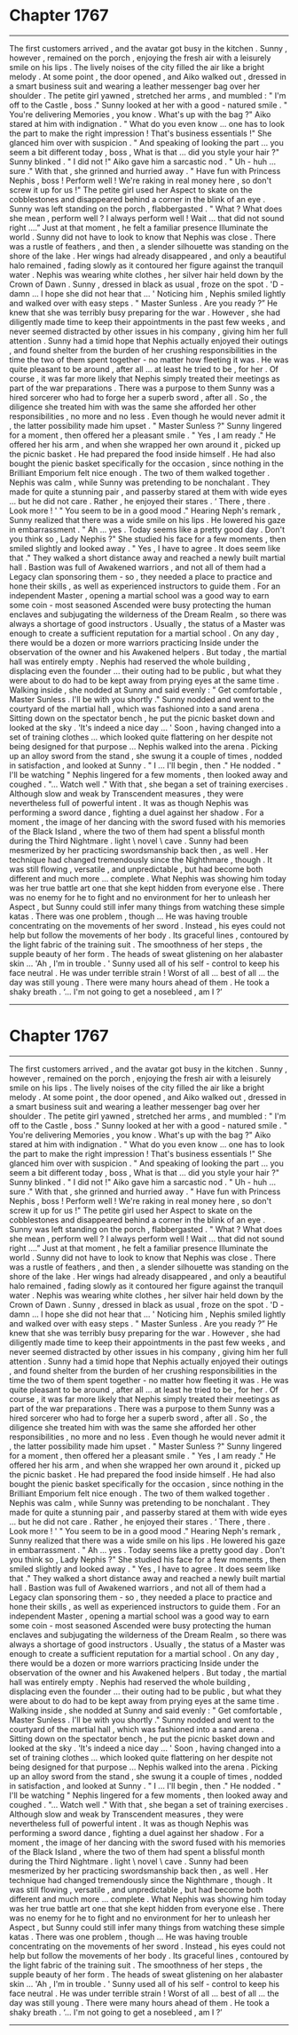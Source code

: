 
# Chapter 1767


---

The first customers arrived , and the avatar got busy in the kitchen . Sunny , however , remained on the porch , enjoying the fresh air with a leisurely smile on his lips . The lively noises of the city filled the air like a bright melody .
At some point , the door opened , and Aiko walked out , dressed in a smart business suit and wearing a leather messenger bag over her shoulder . The petite girl yawned , stretched her arms , and mumbled :
" I'm off to the Castle , boss ."
Sunny looked at her with a good - natured smile .
" You're delivering Memories , you know . What's up with the bag ?"
Aiko stared at him with indignation .
" What do you even know ... one has to look the part to make the right impression ! That's business essentials !"
She glanced him over with suspicion .
" And speaking of looking the part ... you seem a bit different today , boss , What is that ... did you style your hair ?"
Sunny blinked .
" I did not !"
Aiko gave him a sarcastic nod .
" Uh - huh ... sure ."
With that , she grinned and hurried away .
" Have fun with Princess Nephis , boss ! Perform well ! We're raking in real money here , so don't screw it up for us !"
The petite girl used her Aspect to skate on the cobblestones and disappeared behind a corner in the blink of an eye . Sunny was left standing on the porch , flabbergasted .
" What ? What does she mean , perform well ? I always perform well ! Wait ... that did not sound right ....”
Just at that moment , he felt a familiar presence Illuminate the world . Sunny did not have to look to know that Nephis was close .
There was a rustle of feathers , and then , a slender silhouette was standing on the shore of the lake . Her wings had already disappeared , and only a beautiful halo remained , fading slowly as it contoured her figure against the tranquil water .
Nephis was wearing white clothes , her silver hair held down by the Crown of Dawn .
Sunny , dressed in black as usual , froze on the spot .
'D - damn ... I hope she did not hear that ... '
Noticing him , Nephis smiled lightly and walked over with easy steps .
" Master Sunless . Are you ready ?”
He knew that she was terribly busy preparing for the war . However , she had diligently made time to keep their appointments in the past few weeks , and never seemed distracted by other issues in his company , giving him her full attention .
Sunny had a timid hope that Nephis actually enjoyed their outings , and found shelter from the burden of her crushing responsibilities in the time the two of them spent together - no matter how fleeting it was . He was quite pleasant to be around , after all ... at least he tried to be , for her .
Of course , it was far more likely that Nephis simply treated their meetings as part of the war preparations . There was a purpose to them Sunny was a hired sorcerer who had to forge her a superb sword , after all . So , the diligence she treated him with was the same she afforded her other responsibilities , no more and no less .
Even though he would never admit it , the latter possibility made him upset .
" Master Sunless ?"
Sunny lingered for a moment , then offered her a pleasant smile .
" Yes , I am ready ."
He offered her his arm , and when she wrapped her own around it , picked up the picnic basket .
He had prepared the food inside himself . He had also bought the pienic basket specifically for the occasion , since nothing in the Brilliant Emporium felt nice enough .
The two of them walked together . Nephis was calm , while Sunny was pretending to be nonchalant . They made for quite a stunning pair , and passerby stared at them with wide eyes ... but he did not care . Rather , he enjoyed their stares .
‘ There , there . Look more ! '
" You seem to be in a good mood ."
Hearing Neph's remark , Sunny realized that there was a wide smile on his lips . He lowered his gaze in embarrassment .
" Ah ... yes . Today seems like a pretty good day . Don't you think so , Lady Nephis ?"
She studied his face for a few moments , then smiled slightly and looked away .
" Yes , I have to agree . It does seem like that ."
They walked a short distance away and reached a newly built martial hall . Bastion was full of Awakened warriors , and not all of them had a Legacy clan sponsoring them - so , they needed a place to practice and hone their skills , as well as experienced instructors to guide them .
For an independent Master , opening a martial school was a good way to earn some coin - most seasoned Ascended were busy protecting the human enclaves and subjugating the wilderness of the Dream Realm , so there was always a shortage of good instructors .
Usually , the status of a Master was enough to create a sufficient reputation for a martial school . On any day , there would be a dozen or more warriors practicing Inside under the observation of the owner and his Awakened helpers .
But today , the martial hall was entirely empty . Nephis had reserved the whole building , displacing even the founder ... their outing had to be public , but what they were about to do had to be kept away from prying eyes at the same time .
Walking inside , she nodded at Sunny and said evenly :
" Get comfortable , Master Sunless . I'll be with you shortly ."
Sunny nodded and went to the courtyard of the martial hall , which was fashioned into a sand arena . Sitting down on the spectator bench , he put the picnic basket down and looked at the sky .
'It's indeed a nice day ... '
Soon , having changed into a set of training clothes ... which looked quite flattering on her despite not being designed for that purpose ... Nephis walked into the arena . Picking up an alloy sword from the stand , she swung it a couple of times , nodded in satisfaction , and looked at Sunny .
" I ... I'll begin , then ."
He nodded .
" I'll be watching "
Nephis lingered for a few moments , then looked away and coughed .
"... Watch well ."
With that , she began a set of training exercises . Although slow and weak by Transcendent measures , they were nevertheless full of powerful intent . It was as though Nephis was performing a sword dance , fighting a duel against her shadow .
For a moment , the image of her dancing with the sword fused with his memories of the Black Island , where the two of them had spent a blissful month during the Third Nightmare . lіght \ nоvel \ cаve . Sunny had been mesmerized by her practicing swordsmanship back then , as well .
Her technique had changed tremendously since the Nighthmare , though . It was still flowing , versatile , and unpredictable , but had become both different and much more ... complete .
What Nephis was showing him today was her true battle art one that she kept hidden from everyone else . There was no enemy for he to fight and no environment for her to unleash her Aspect , but Sunny could still infer many things from watching these simple katas .
There was one problem , though ...
He was having trouble concentrating on the movements of her sword .
Instead , his eyes could not help but follow the movements of her body .
Its graceful lines , contoured by the light fabric of the training suit . The smoothness of her steps , the supple beauty of her form . The heads of sweat glistening on her alabaster skin ...
'Ah , I'm in trouble . '
Sunny used all of his self - control to keep his face neutral . He was under terrible strain !
Worst of all ... best of all ... the day was still young . There were many hours ahead of them .
He took a shaky breath .
‘... I'm not going to get a nosebleed , am I ?’

---


# Chapter 1767


---

The first customers arrived , and the avatar got busy in the kitchen . Sunny , however , remained on the porch , enjoying the fresh air with a leisurely smile on his lips . The lively noises of the city filled the air like a bright melody .
At some point , the door opened , and Aiko walked out , dressed in a smart business suit and wearing a leather messenger bag over her shoulder . The petite girl yawned , stretched her arms , and mumbled :
" I'm off to the Castle , boss ."
Sunny looked at her with a good - natured smile .
" You're delivering Memories , you know . What's up with the bag ?"
Aiko stared at him with indignation .
" What do you even know ... one has to look the part to make the right impression ! That's business essentials !"
She glanced him over with suspicion .
" And speaking of looking the part ... you seem a bit different today , boss , What is that ... did you style your hair ?"
Sunny blinked .
" I did not !"
Aiko gave him a sarcastic nod .
" Uh - huh ... sure ."
With that , she grinned and hurried away .
" Have fun with Princess Nephis , boss ! Perform well ! We're raking in real money here , so don't screw it up for us !"
The petite girl used her Aspect to skate on the cobblestones and disappeared behind a corner in the blink of an eye . Sunny was left standing on the porch , flabbergasted .
" What ? What does she mean , perform well ? I always perform well ! Wait ... that did not sound right ....”
Just at that moment , he felt a familiar presence Illuminate the world . Sunny did not have to look to know that Nephis was close .
There was a rustle of feathers , and then , a slender silhouette was standing on the shore of the lake . Her wings had already disappeared , and only a beautiful halo remained , fading slowly as it contoured her figure against the tranquil water .
Nephis was wearing white clothes , her silver hair held down by the Crown of Dawn .
Sunny , dressed in black as usual , froze on the spot .
'D - damn ... I hope she did not hear that ... '
Noticing him , Nephis smiled lightly and walked over with easy steps .
" Master Sunless . Are you ready ?”
He knew that she was terribly busy preparing for the war . However , she had diligently made time to keep their appointments in the past few weeks , and never seemed distracted by other issues in his company , giving him her full attention .
Sunny had a timid hope that Nephis actually enjoyed their outings , and found shelter from the burden of her crushing responsibilities in the time the two of them spent together - no matter how fleeting it was . He was quite pleasant to be around , after all ... at least he tried to be , for her .
Of course , it was far more likely that Nephis simply treated their meetings as part of the war preparations . There was a purpose to them Sunny was a hired sorcerer who had to forge her a superb sword , after all . So , the diligence she treated him with was the same she afforded her other responsibilities , no more and no less .
Even though he would never admit it , the latter possibility made him upset .
" Master Sunless ?"
Sunny lingered for a moment , then offered her a pleasant smile .
" Yes , I am ready ."
He offered her his arm , and when she wrapped her own around it , picked up the picnic basket .
He had prepared the food inside himself . He had also bought the pienic basket specifically for the occasion , since nothing in the Brilliant Emporium felt nice enough .
The two of them walked together . Nephis was calm , while Sunny was pretending to be nonchalant . They made for quite a stunning pair , and passerby stared at them with wide eyes ... but he did not care . Rather , he enjoyed their stares .
‘ There , there . Look more ! '
" You seem to be in a good mood ."
Hearing Neph's remark , Sunny realized that there was a wide smile on his lips . He lowered his gaze in embarrassment .
" Ah ... yes . Today seems like a pretty good day . Don't you think so , Lady Nephis ?"
She studied his face for a few moments , then smiled slightly and looked away .
" Yes , I have to agree . It does seem like that ."
They walked a short distance away and reached a newly built martial hall . Bastion was full of Awakened warriors , and not all of them had a Legacy clan sponsoring them - so , they needed a place to practice and hone their skills , as well as experienced instructors to guide them .
For an independent Master , opening a martial school was a good way to earn some coin - most seasoned Ascended were busy protecting the human enclaves and subjugating the wilderness of the Dream Realm , so there was always a shortage of good instructors .
Usually , the status of a Master was enough to create a sufficient reputation for a martial school . On any day , there would be a dozen or more warriors practicing Inside under the observation of the owner and his Awakened helpers .
But today , the martial hall was entirely empty . Nephis had reserved the whole building , displacing even the founder ... their outing had to be public , but what they were about to do had to be kept away from prying eyes at the same time .
Walking inside , she nodded at Sunny and said evenly :
" Get comfortable , Master Sunless . I'll be with you shortly ."
Sunny nodded and went to the courtyard of the martial hall , which was fashioned into a sand arena . Sitting down on the spectator bench , he put the picnic basket down and looked at the sky .
'It's indeed a nice day ... '
Soon , having changed into a set of training clothes ... which looked quite flattering on her despite not being designed for that purpose ... Nephis walked into the arena . Picking up an alloy sword from the stand , she swung it a couple of times , nodded in satisfaction , and looked at Sunny .
" I ... I'll begin , then ."
He nodded .
" I'll be watching "
Nephis lingered for a few moments , then looked away and coughed .
"... Watch well ."
With that , she began a set of training exercises . Although slow and weak by Transcendent measures , they were nevertheless full of powerful intent . It was as though Nephis was performing a sword dance , fighting a duel against her shadow .
For a moment , the image of her dancing with the sword fused with his memories of the Black Island , where the two of them had spent a blissful month during the Third Nightmare . lіght \ nоvel \ cаve . Sunny had been mesmerized by her practicing swordsmanship back then , as well .
Her technique had changed tremendously since the Nighthmare , though . It was still flowing , versatile , and unpredictable , but had become both different and much more ... complete .
What Nephis was showing him today was her true battle art one that she kept hidden from everyone else . There was no enemy for he to fight and no environment for her to unleash her Aspect , but Sunny could still infer many things from watching these simple katas .
There was one problem , though ...
He was having trouble concentrating on the movements of her sword .
Instead , his eyes could not help but follow the movements of her body .
Its graceful lines , contoured by the light fabric of the training suit . The smoothness of her steps , the supple beauty of her form . The heads of sweat glistening on her alabaster skin ...
'Ah , I'm in trouble . '
Sunny used all of his self - control to keep his face neutral . He was under terrible strain !
Worst of all ... best of all ... the day was still young . There were many hours ahead of them .
He took a shaky breath .
‘... I'm not going to get a nosebleed , am I ?’

---

